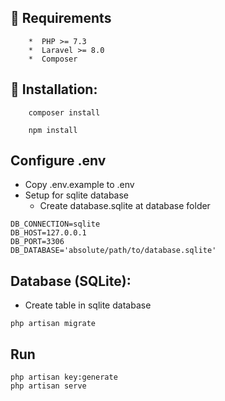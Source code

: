 ## 🤗 Requirements

```
    *  PHP >= 7.3 
    *  Laravel >= 8.0 
    *  Composer
```



## 👏 Installation:

```
    composer install

    npm install
```



## Configure  .env

- Copy .env.example to .env
- Setup for sqlite database
  - Create database.sqlite at database folder

```
DB_CONNECTION=sqlite
DB_HOST=127.0.0.1
DB_PORT=3306
DB_DATABASE='absolute/path/to/database.sqlite'
```



## Database (SQLite): 

- Create table in sqlite database

```
php artisan migrate
```




## Run

```
php artisan key:generate
php artisan serve
```
